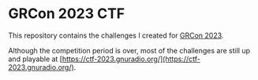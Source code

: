 GRCon 2023 CTF
==============

This repository contains the challenges I created for
[GRCon 2023](https://events.gnuradio.org/event/21/).

Although the competition period is over, most of the challenges are still up and
playable at [https://ctf-2023.gnuradio.org/](https://ctf-2023.gnuradio.org/).
